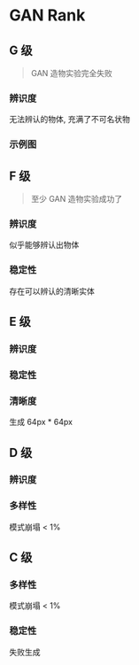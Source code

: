 # GAN Rank

## G 级

> GAN 造物实验完全失败

### 辨识度

无法辨认的物体, 充满了不可名状物

### 示例图


## F 级

> 至少 GAN 造物实验成功了

### 辨识度

似乎能够辨认出物体

### 稳定性

存在可以辨认的清晰实体

## E 级

### 辨识度

### 稳定性

### 清晰度

生成 64px * 64px

## D 级

### 辨识度



### 多样性

模式崩塌 < $1\%$

## C 级


### 多样性

模式崩塌 < $1\%$

### 稳定性

失败生成
